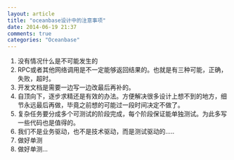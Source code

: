 ```yaml
---
layout: article
title: "oceanbase设计中的注意事项"
date: 2014-06-19 21:37
comments: true
categories: "Oceanbase"
---
```


1. 没有情况什么是不可能发生的
2. RPC或者其他网络调用是不一定能够返回结果的。也就是有三种可能，正确，失败，超时。
3. 开发文档是需要一边写一边改最后再补的。
4. 自顶向下，逐步求精还是有效的办法。方便解决很多设计上想不到的地方，细节永远最后再做，毕竟之前想的可能过一段时间决定不做了。
5. 复杂任务要分成多个可测试的阶段完成，每个阶段保证能单独测试。为此多写一些代码也是值得的。
6. 我们不是业务驱动，也不是技术驱动，而是测试驱动的.....
7. 做好单测
8. 做好单测...